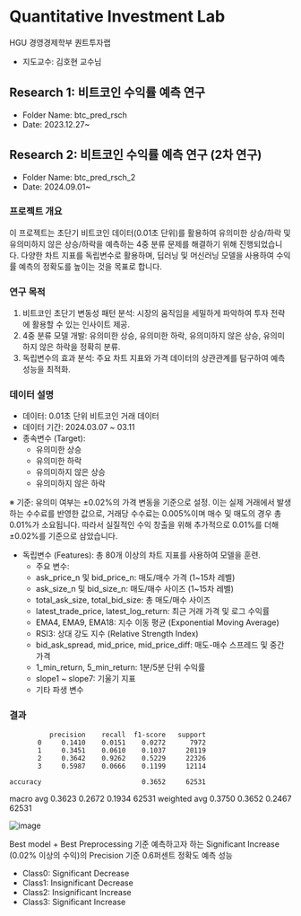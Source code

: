 # Quantitative Investment Lab
 HGU 경영경제학부 퀀트투자랩
 - 지도교수: 김호현 교수님

## Research 1: 비트코인 수익률 예측 연구
- Folder Name: btc_pred_rsch
- Date: 2023.12.27~

## Research 2: 비트코인 수익률 예측 연구 (2차 연구)
- Folder Name: btc_pred_rsch_2
- Date: 2024.09.01~

### 프로젝트 개요
이 프로젝트는 초단기 비트코인 데이터(0.01초 단위)를 활용하여 유의미한 상승/하락 및 유의미하지 않은 상승/하락을 예측하는 4중 분류 문제를 해결하기 위해 진행되었습니다. 다양한 차트 지표를 독립변수로 활용하며, 딥러닝 및 머신러닝 모델을 사용하여 수익률 예측의 정확도를 높이는 것을 목표로 합니다.

### 연구 목적
1. 비트코인 초단기 변동성 패턴 분석: 시장의 움직임을 세밀하게 파악하여 투자 전략에 활용할 수 있는 인사이트 제공.
2. 4중 분류 모델 개발: 유의미한 상승, 유의미한 하락, 유의미하지 않은 상승, 유의미하지 않은 하락을 정확히 분류.
3. 독립변수의 효과 분석: 주요 차트 지표와 가격 데이터의 상관관계를 탐구하여 예측 성능을 최적화.

### 데이터 설명
- 데이터: 0.01초 단위 비트코인 거래 데이터
- 데이터 기간: 2024.03.07 ~ 03.11
- 종속변수 (Target):
  - 유의미한 상승
  - 유의미한 하락
  - 유의미하지 않은 상승
  - 유의미하지 않은 하락

※ 기준: 유의미 여부는 ±0.02%의 가격 변동을 기준으로 설정.
이는 실제 거래에서 발생하는 수수료를 반영한 값으로, 거래당 수수료는 0.005%이며 매수 및 매도의 경우 총 0.01%가 소요됩니다. 따라서 실질적인 수익 창출을 위해 추가적으로 0.01%를 더해 ±0.02%를 기준으로 삼았습니다.

- 독립변수 (Features): 총 80개 이상의 차트 지표를 사용하여 모델을 훈련.
  - 주요 변수:
  - ask_price_n 및 bid_price_n: 매도/매수 가격 (1~15차 레벨)
  - ask_size_n 및 bid_size_n: 매도/매수 사이즈 (1~15차 레벨)
  - total_ask_size, total_bid_size: 총 매도/매수 사이즈
  - latest_trade_price, latest_log_return: 최근 거래 가격 및 로그 수익률
  - EMA4, EMA9, EMA18: 지수 이동 평균 (Exponential Moving Average)
  - RSI3: 상대 강도 지수 (Relative Strength Index)
  - bid_ask_spread, mid_price, mid_price_diff: 매도-매수 스프레드 및 중간 가격
  - 1_min_return, 5_min_return: 1분/5분 단위 수익률
  - slope1 ~ slope7: 기울기 지표
  - 기타 파생 변수

### 결과

              precision    recall  f1-score   support
           0     0.1410    0.0151    0.0272      7972
           1     0.3451    0.0610    0.1037     20119
           2     0.3642    0.9262    0.5229     22326
           3     0.5987    0.0666    0.1199     12114

    accuracy                         0.3652     62531
   macro avg     0.3623    0.2672    0.1934     62531
weighted avg     0.3750    0.3652    0.2467     62531

![image](https://github.com/user-attachments/assets/3d60cd7f-0d36-4e26-9915-48a33a240021)

Best model + Best Preprocessing 기준 
예측하고자 하는 Significant Increase (0.02% 이상의 수익)의 Precision 기준 0.6퍼센트 정확도 예측 성능

- Class0: Significant Decrease
- Class1: Insignificant Decrease
- Class2: Insignificant Increase
- Class3: Significant Increase
